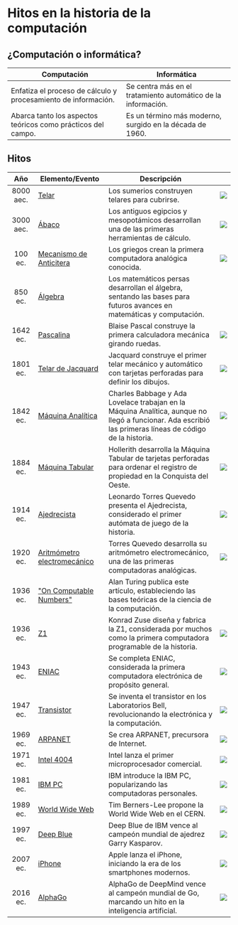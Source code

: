 # Hitos en la historia de la computación

## ¿Computación o informática?

|Computación|Informática|
|-|-|
|Enfatiza el proceso de cálculo y procesamiento de información.|Se centra más en el tratamiento automático de la información.|
|Abarca tanto los aspectos teóricos como prácticos del campo.|Es un término más moderno, surgido en la década de 1960.|

## Hitos

|Año|Elemento/Evento|Descripción||
|:-:|-|-|:-:|
|8000 aec.|[Telar](https://es.wikipedia.org/wiki/Telar)|Los sumerios construyen telares para cubrirse.|![](https://assets.editorial.aetnd.com/uploads/2019/08/sumerian-gettyimages-142931315.jpg)|
|3000 aec.|[Ábaco](https://es.wikipedia.org/wiki/%C3%81baco)|Los antiguos egipcios y mesopotámicos desarrollan una de las primeras herramientas de cálculo.|![](https://miro.medium.com/v2/resize:fit:640/format:webp/1*wYVwfI9eGZv9Tsx0DaY7Kw.jpeg)|
|100 ec.|[Mecanismo de Anticitera](https://es.wikipedia.org/wiki/Mecanismo_de_Anticitera)|Los griegos crean la primera computadora analógica conocida.|![](https://upload.wikimedia.org/wikipedia/commons/6/66/NAMA_Machine_d%27Anticyth%C3%A8re_1.jpg)|
|850 ec.|[Álgebra](https://es.wikipedia.org/wiki/%C3%81lgebra)|Los matemáticos persas desarrollan el álgebra, sentando las bases para futuros avances en matemáticas y computación.|
|1642 ec.|[Pascalina](https://es.wikipedia.org/wiki/Pascalina)|Blaise Pascal construye la primera calculadora mecánica girando ruedas.|![](https://upload.wikimedia.org/wikipedia/commons/thumb/8/80/Arts_et_Metiers_Pascaline_dsc03869.jpg/1920px-Arts_et_Metiers_Pascaline_dsc03869.jpg)
|1801 ec.|[Telar de Jacquard](https://es.wikipedia.org/wiki/Telar_de_Jacquard)|Jacquard construye el primer telar mecánico y automático con tarjetas perforadas para definir los dibujos.|![](https://upload.wikimedia.org/wikipedia/commons/5/5f/Jacquard.loom.full.view.jpg)
|1842 ec.|[Máquina Analítica](https://es.wikipedia.org/wiki/M%C3%A1quina_anal%C3%ADtica)|Charles Babbage y Ada Lovelace trabajan en la Máquina Analítica, aunque no llegó a funcionar. Ada escribió las primeras líneas de código de la historia.|![](https://upload.wikimedia.org/wikipedia/commons/thumb/a/ac/AnalyticalMachine_Babbage_London.jpg/800px-AnalyticalMachine_Babbage_London.jpg)
|1884 ec.|[Máquina Tabular](https://es.wikipedia.org/wiki/M%C3%A1quina_tabuladora)|Hollerith desarrolla la Máquina Tabular de tarjetas perforadas para ordenar el registro de propiedad en la Conquista del Oeste.|![](https://upload.wikimedia.org/wikipedia/commons/4/4e/HollerithMachine.CHM.jpg)
|1914 ec.|[Ajedrecista](https://es.wikipedia.org/wiki/El_Ajedrecista) | Leonardo Torres Quevedo presenta el Ajedrecista, considerado el primer autómata de juego de la historia.|![](https://blogs.upm.es/museotorresquevedocaminos/wp-content/uploads/sites/545/2019/09/Ajedrecista-SDA.jpg)
|1920 ec.|[Aritmómetro electromecánico](https://es.wikipedia.org/wiki/Aritm%C3%B3metro_electromec%C3%A1nico) | Torres Quevedo desarrolla su aritmómetro electromecánico, una de las primeras computadoras analógicas.|![](https://upload.wikimedia.org/wikipedia/commons/7/7d/Aritm%C3%B3metro_Electromec%C3%A1nico.jpg)
|1936 ec.|["On Computable Numbers"](https://www.cs.virginia.edu/~robins/Turing_Paper_1936.pdf)|Alan Turing publica este artículo, estableciendo las bases teóricas de la ciencia de la computación.|
|1936 ec.|[Z1](https://es.wikipedia.org/wiki/Z1_(computadora))|Konrad Zuse diseña y fabrica la Z1, considerada por muchos como la primera computadora programable de la historia.|![](https://upload.wikimedia.org/wikipedia/commons/e/e5/Zuse_Z1-2.jpg)
|1943 ec.|[ENIAC](https://es.wikipedia.org/wiki/ENIAC)|Se completa ENIAC, considerada la primera computadora electrónica de propósito general.|![](https://upload.wikimedia.org/wikipedia/commons/3/3b/Two_women_operating_ENIAC.gif)
|1947 ec.|[Transistor](https://es.wikipedia.org/wiki/Transistor)|Se inventa el transistor en los Laboratorios Bell, revolucionando la electrónica y la computación.|![](https://upload.wikimedia.org/wikipedia/commons/f/f6/Replica_of_first_transistor.jpg)
|1969 ec.|[ARPANET](https://es.wikipedia.org/wiki/ARPANET)|Se crea ARPANET, precursora de Internet.|![](https://upload.wikimedia.org/wikipedia/commons/b/bf/Arpanet_logical_map%2C_march_1977.png)
|1971 ec.|[Intel 4004](https://es.wikipedia.org/wiki/Intel_4004)|Intel lanza el primer microprocesador comercial.|![](https://upload.wikimedia.org/wikipedia/commons/5/52/Intel_4004.jpg)
|1981 ec.|[IBM PC](https://es.wikipedia.org/wiki/IBM_PC)|IBM introduce la IBM PC, popularizando las computadoras personales.|![](https://upload.wikimedia.org/wikipedia/commons/6/69/IBM_PC_5150.jpg)
|1989 ec.|[World Wide Web](https://es.wikipedia.org/wiki/World_Wide_Web)|Tim Berners-Lee propone la World Wide Web en el CERN.|![](https://upload.wikimedia.org/wikipedia/commons/d/d1/First_Web_Server.jpg)
|1997 ec.|[Deep Blue](https://es.wikipedia.org/wiki/Deep_Blue_(computadora))|Deep Blue de IBM vence al campeón mundial de ajedrez Garry Kasparov.|![](https://upload.wikimedia.org/wikipedia/commons/b/be/Deep_Blue.jpg)
|2007 ec.|[iPhone](https://es.wikipedia.org/wiki/IPhone_(1.%C2%AA_generaci%C3%B3n))|Apple lanza el iPhone, iniciando la era de los smartphones modernos.|![](https://upload.wikimedia.org/wikipedia/commons/a/ad/IPhone_1st_Gen.svg)
|2016 ec.|[AlphaGo](https://es.wikipedia.org/wiki/AlphaGo)|AlphaGo de DeepMind vence al campeón mundial de Go, marcando un hito en la inteligencia artificial.|![](https://ichef.bbci.co.uk/news/976/cpsprodpb/D42C/production/_87961345_3dc22d91-a377-4e68-9893-0be32da498fa.jpg.webp)